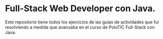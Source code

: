 # Full-Stack Web Developer con Java.
Este repositorio tiene todos los ejercicios de las guias de actividades que fui resolviendo a medida que avanzaba en el curso de PoloTIC Full-Stack con Java.
